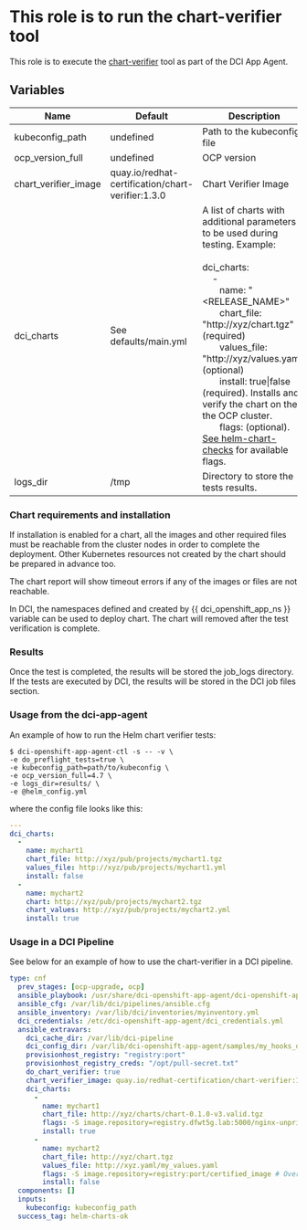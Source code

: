 # This role is to run the chart-verifier tool

This role is to execute the [chart-verifier](https://github.com/redhat-certification/chart-verifier) tool as part of the DCI App Agent.

## Variables

Name                               | Default                                              | Description
---------------------------------- | ---------------------------------------------------- | -------------------------------------------------------------
kubeconfig\_path                   | undefined                                            | Path to the kubeconfig file
ocp\_version\_full                 | undefined                                            | OCP version
chart\_verifier\_image             | quay.io/redhat-certification/chart-verifier:1.3.0    | Chart Verifier Image
dci\_charts                        | See defaults/main.yml                                | A list of charts with additional parameters to be used during testing. Example:<br><br>dci_charts: <br>&nbsp;&nbsp;&nbsp; -<br>&nbsp;&nbsp;&nbsp;&nbsp;&nbsp;&nbsp; name: "<RELEASE_NAME>"<br>&nbsp;&nbsp;&nbsp;&nbsp;&nbsp;&nbsp; chart_file: "http://xyz/chart.tgz" (required) <br>&nbsp;&nbsp;&nbsp;&nbsp;&nbsp;&nbsp; values_file: "http://xyz/values.yaml" (optional) <br>&nbsp;&nbsp;&nbsp;&nbsp;&nbsp;&nbsp; install: true\|false (required). Installs and verify the chart on the the OCP cluster. <br>&nbsp;&nbsp;&nbsp;&nbsp;&nbsp;&nbsp;  flags: (optional). [See helm-chart-checks](https://github.com/redhat-certification/chart-verifier/blob/main/docs/helm-chart-checks.mds) for available flags.
logs\_dir                          | /tmp                                                | Directory to store the tests results.

### Chart requirements and installation
If installation is enabled for a chart, all the images and other required files must be reachable from the cluster nodes in order to complete the deployment. Other Kubernetes resources not created by the chart should be prepared in advance too.

The chart report will show timeout errors if any of the images or files are not reachable.

In DCI, the namespaces defined and created by {{ dci_openshift_app_ns }} variable can be used to deploy chart. The chart will removed after the test verification is complete. 

### Results
Once the test is completed, the results will be stored the job_logs directory. If the tests are executed by DCI, the results will be stored in the DCI job files section.

### Usage from the dci-app-agent

An example of how to run the Helm chart verifier tests:

```console
$ dci-openshift-app-agent-ctl -s -- -v \
-e do_preflight_tests=true \
-e kubeconfig_path=path/to/kubeconfig \
-e ocp_version_full=4.7 \
-e logs_dir=results/ \
-e @helm_config.yml
```

where the config file looks like this:

```yaml
---
dci_charts:
  -
    name: mychart1
    chart_file: http://xyz/pub/projects/mychart1.tgz
    values_file: http://xyz/pub/projects/mychart1.yml
    install: false
  -
    name: mychart2
    chart: http://xyz/pub/projects/mychart2.tgz
    chart_values: http://xyz/pub/projects/mychart2.yml
    install: true
```
### Usage in a DCI Pipeline

See below for an example of how to use the chart-verifier in a DCI pipeline.

```yaml
type: cnf
  prev_stages: [ocp-upgrade, ocp]
  ansible_playbook: /usr/share/dci-openshift-app-agent/dci-openshift-app-agent.yml
  ansible_cfg: /var/lib/dci/pipelines/ansible.cfg
  ansible_inventory: /var/lib/dci/inventories/myinventory.yml
  dci_credentials: /etc/dci-openshift-app-agent/dci_credentials.yml
  ansible_extravars:
    dci_cache_dir: /var/lib/dci-pipeline
    dci_config_dir: /var/lib/dci-openshift-app-agent/samples/my_hooks_dir
    provisionhost_registry: "registry:port"
    provisionhost_registry_creds: "/opt/pull-secret.txt"
    do_chart_verifier: true
    chart_verifier_image: quay.io/redhat-certification/chart-verifier:1.3.0
    dci_charts:
      -
        name: mychart1
        chart_file: http://xyz/charts/chart-0.1.0-v3.valid.tgz
        flags: -S image.repository=registry.dfwt5g.lab:5000/nginx-unprivileged --set chart-testing.namespace=myns
        install: true
      -
        name: mychart2
        chart_file: http://xyz/chart.tgz
        values_file: http://xyz.yaml/my_values.yaml
        flags: -S image.repository=registry:port/certified_image # Overriding chart values
        install: false
  components: []
  inputs:
    kubeconfig: kubeconfig_path
  success_tag: helm-charts-ok
```
